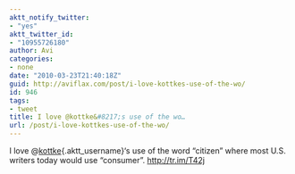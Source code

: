 ```yaml
---
aktt_notify_twitter:
- "yes"
aktt_twitter_id:
- "10955726180"
author: Avi
categories:
- none
date: "2010-03-23T21:40:18Z"
guid: http://aviflax.com/post/i-love-kottkes-use-of-the-wo/
id: 946
tags:
- tweet
title: I love @kottke&#8217;s use of the wo…
url: /post/i-love-kottkes-use-of-the-wo/
---
```

I love @[kottke](http://twitter.com/kottke){.aktt_username}&#8216;s use of the word &#8220;citizen&#8221; where most U.S. writers today would use &#8220;consumer&#8221;. <a href="http://tr.im/T42j" rel="nofollow">http://tr.im/T42j</a>